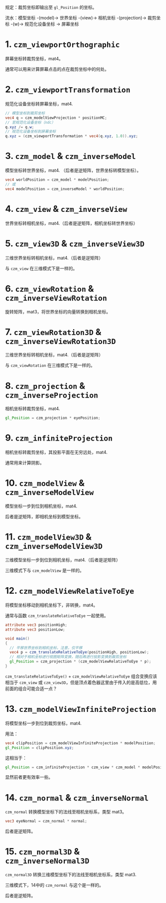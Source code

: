 规定：裁剪坐标即输出至 `gl_Position` 的坐标。

流水：模型坐标 -(model)-> 世界坐标 -(view)-> 相机坐标 -(projection)-> 裁剪坐标 -(w)-> 规范化设备坐标 -> 屏幕坐标

# 1. `czm_viewportOrthographic`

屏幕坐标转裁剪坐标，mat4。

通常可以用来计算屏幕点击的点在裁剪坐标中的何处。

# 2. `czm_viewportTransformation`

规范化设备坐标转屏幕坐标，mat4.

``` glsl
// 模型坐标到裁剪坐标
vec4 q = czm_modelViewProjection * positionMC;
// 至规范化设备坐标（ndc）
q.xyz /= q.w;
// 规范化设备坐标到屏幕坐标
q.xyz = (czm_viewportTransformation * vec4(q.xyz, 1.0)).xyz; 
```



# 3. `czm_model` & `czm_inverseModel`

模型坐标转世界坐标，mat4. （后者是逆矩阵，世界坐标转模型坐标）。

``` GLSL
vec4 worldPosition = czm_model * modelPosition;
// 或
vec4 modelPosition = czm_inverseModel * worldPosition;
```

# 4. `czm_view` & `czm_inverseView`

世界坐标转相机坐标，mat4.（后者是逆矩阵，相机坐标转世界坐标）

# 5. `czm_view3D` & `czm_inverseView3D`

三维世界坐标转相机坐标，mat4.（后者是逆矩阵）

与 `czm_view` 在三维模式下是一样的。

# 6. `czm_viewRotation` & `czm_inverseViewRotation`

旋转矩阵，mat3，将世界坐标的向量转换到相机坐标。

# 7. `czm_viewRotation3D` & `czm_inverseViewRotation3D`

三维世界坐标转相机坐标，mat4.（后者是逆矩阵）

与 `czm_viewRotation` 在三维模式下是一样的。

# 8. `czm_projection` & `czm_inverseProjection`

相机坐标转裁剪坐标，mat4.

``` GLSL
gl_Position = czm_projection * eyePosition;
```

# 9. `czm_infiniteProjection`

相机坐标转裁剪坐标，其投影平面在无穷远处，mat4.

通常用来计算阴影。

# 10. `czm_modelView` & `czm_inverseModelView`

模型坐标一步到位到相机坐标，mat4. 

后者是逆矩阵，即相机坐标到模型坐标。

# 11. `czm_modelView3D` & `czm_inverseModelView3D`

三维模型坐标一步到位到相机坐标，mat4.（后者是逆矩阵）

三维模式下与 `czm_modelView` 是一样的。

# 12. `czm_modelViewRelativeToEye`

将模型坐标移动到相机坐标下，非转换，mat4。

通常与函数 `czm_translateRelativeToEye` 一起使用。

``` GLSL
attribute vec3 positionHigh;
attribute vec3 positionLow;

void main()
{
  // 平移世界坐标到相机坐标，注意，仅平移
  vec4 p = czm_translateRelativeToEye(positionHigh, positionLow);
  // 相对于相机坐标进行视图矩阵变换，随后再进行投影变换到裁剪坐标
  gl_Position = czm_projection * (czm_modelViewRelativeToEye * p); 
}
```

`czm_translateRelativeToEye()` + `czm_modelViewRelativeToEye` 组合变换应该相当于 `czm_view` 或 `czm_view3D`，但是顶点着色器这里由于传入的是高低位，用前面的组合可能合适一点？

# 13. `czm_modelViewInfiniteProjection`

将模型坐标一步到位到裁剪坐标，mat4.

用法：

``` glsl
vec4 clipPosition = czm_modelViewInfiniteProjection * modelPosition;
gl_Position = clipPosition.xyz;
```

这相当于：

``` GLSL
gl_Position = czm_infiniteProjection * czm_view * czm_model * modelPosition;
```

显然前者更有效率一些。



# 14. `czm_normal` & `czm_inverseNormal`

`czm_normal` 转换模型坐标下的法线至相机坐标系，类型 mat3。

``` glsl
vec3 eyeNormal = czm_normal * normal;
```

后者是逆矩阵。



# 15. `czm_normal3D` & `czm_inverseNormal3D`

`czm_normal3D` 转换三维模型坐标下的法线至相机坐标系，类型 mat3.

三维模式下，14中的 `czm_normal` 与这个是一样的。

后者是逆矩阵。